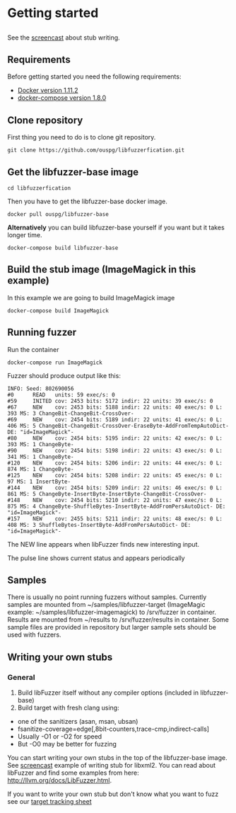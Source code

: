 # Getting started

##
See the [screencast](https://www.youtube.com/watch?v=B46AMry7lHs&feature=youtu.be) about stub writing.

## Requirements

Before getting started you need the following requirements:
* [Docker version 1.11.2](https://www.docker.com/)
* [docker-compose version 1.8.0](https://github.com/docker/compose/releases)

## Clone repository

First thing you need to do is to clone git repository.

```console
git clone https://github.com/ouspg/libfuzzerfication.git
```

## Get the libfuzzer-base image

```console
cd libfuzzerfication
```

Then you have to get the libfuzzer-base docker image.

```console
docker pull ouspg/libfuzzer-base
```

**Alternatively** you can build libfuzzer-base yourself if you want but it takes longer time.

```console
docker-compose build libfuzzer-base
```

## Build the stub image (ImageMagick in this example)

In this example we are going to build ImageMagick image

```console
docker-compose build ImageMagick
```

## Running fuzzer

Run the container

```console
docker-compose run ImageMagick
```

Fuzzer should produce output like this:

```
INFO: Seed: 802690056
#0      READ   units: 59 exec/s: 0
#59     INITED cov: 2453 bits: 5172 indir: 22 units: 39 exec/s: 0
#67     NEW    cov: 2453 bits: 5188 indir: 22 units: 40 exec/s: 0 L: 393 MS: 3 ChangeBit-ChangeBit-CrossOver-
#69     NEW    cov: 2454 bits: 5189 indir: 22 units: 41 exec/s: 0 L: 406 MS: 5 ChangeBit-ChangeBit-CrossOver-EraseByte-AddFromTempAutoDict- DE: "id=ImageMagick"-
#80     NEW    cov: 2454 bits: 5195 indir: 22 units: 42 exec/s: 0 L: 393 MS: 1 ChangeByte-
#90     NEW    cov: 2454 bits: 5198 indir: 22 units: 43 exec/s: 0 L: 341 MS: 1 ChangeByte-
#120    NEW    cov: 2454 bits: 5206 indir: 22 units: 44 exec/s: 0 L: 874 MS: 1 ChangeByte-
#125    NEW    cov: 2454 bits: 5208 indir: 22 units: 45 exec/s: 0 L: 97 MS: 1 InsertByte-
#144    NEW    cov: 2454 bits: 5209 indir: 22 units: 46 exec/s: 0 L: 861 MS: 5 ChangeByte-InsertByte-InsertByte-ChangeBit-CrossOver-
#148    NEW    cov: 2454 bits: 5210 indir: 22 units: 47 exec/s: 0 L: 875 MS: 4 ChangeByte-ShuffleBytes-InsertByte-AddFromPersAutoDict- DE: "id=ImageMagick"-
#157    NEW    cov: 2455 bits: 5211 indir: 22 units: 48 exec/s: 0 L: 408 MS: 3 ShuffleBytes-InsertByte-AddFromPersAutoDict- DE: "id=ImageMagick"-
```

The NEW line appears when libFuzzer finds new interesting input.

The pulse line shows current status and appears periodically

## Samples

There is usually no point running fuzzers without samples. Currently samples are mounted from ~/samples/libfuzzer-target (ImageMagic example: ~/samples/libfuzzer-imagemagick) to /srv/fuzzer in container. Results are mounted from ~/results to /srv/fuzzer/results in container. Some sample files are provided in repository but larger sample sets should be used with fuzzers.

## Writing your own stubs

### General

1. Build libFuzzer itself without any compiler options (included in libfuzzer-base)
2. Build target with fresh clang using:

* one of the sanitizers (asan, msan, ubsan)
* fsanitize-coverage=edge[,8bit-counters,trace-cmp,indirect-calls]
* Usually -O1 or -O2 for speed
* But -O0 may be better for fuzzing


You can start writing your own stubs in the top of the libfuzzer-base image. See [screencast](https://www.youtube.com/watch?v=B46AMry7lHs&feature=youtu.be) example of writing stub for libxml2.
You can read about libFuzzer and find some examples from here: http://llvm.org/docs/LibFuzzer.html.

If you want to write your own stub but don't know what you want to fuzz see our [target tracking sheet](https://docs.google.com/spreadsheets/d/1oj0L44gKTn3wlrJk6b554b9o8H0r1bVfb6LJrw62BEE/pubhtml)
